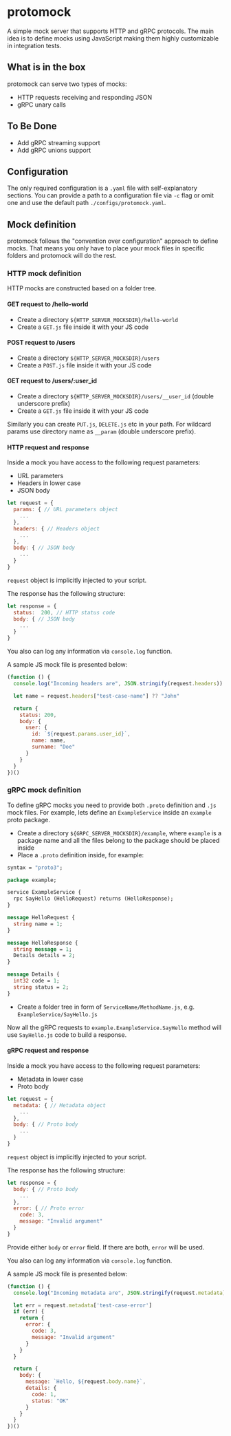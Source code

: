 # protomock

A simple mock server that supports HTTP and gRPC protocols. The main idea is to define mocks using JavaScript making them highly customizable in integration tests.

## What is in the box

protomock can serve two types of mocks:

- HTTP requests receiving and responding JSON
- gRPC unary calls

## To Be Done

- Add gRPC streaming support
- Add gRPC unions support

## Configuration

The only required configuration is a `.yaml` file with self-explanatory sections. You can provide a path to a configuration file via `-c` flag or omit one and use the default path `./configs/protomock.yaml`.

## Mock definition

protomock follows the "convention over configuration" approach to define mocks. That means you only have to place your mock files in specific folders and protomock will do the rest.

### HTTP mock definition

HTTP mocks are constructed based on a folder tree.

#### GET request to /hello-world

- Create a directory `${HTTP_SERVER_MOCKSDIR}/hello-world`
- Create a `GET.js` file inside it with your JS code

#### POST request to /users

- Create a directory `${HTTP_SERVER_MOCKSDIR}/users`
- Create a `POST.js` file inside it with your JS code

#### GET request to /users/:user_id

- Create a directory `${HTTP_SERVER_MOCKSDIR}/users/__user_id` (double underscore prefix)
- Create a `GET.js` file inside it with your JS code

Similarly you can create `PUT.js`, `DELETE.js` etc in your path. For wildcard params use directory name as `__param` (double underscore prefix).

#### HTTP request and response

Inside a mock you have access to the following request parameters:

- URL parameters
- Headers in lower case
- JSON body

```js
let request = {
  params: { // URL parameters object
    ...
  },
  headers: { // Headers object
    ...
  },
  body: { // JSON body
    ...
  }
}
```

`request` object is implicitly injected to your script.

The response has the following structure:
```js
let response = {
  status:  200, // HTTP status code
  body: { // JSON body
    ...
  }
}
```

You also can log any information via `console.log` function.

A sample JS mock file is presented below:

```js
(function () {
  console.log("Incoming headers are", JSON.stringify(request.headers))

  let name = request.headers["test-case-name"] ?? "John"

  return {
    status: 200,
    body: {
      user: {
        id: `${request.params.user_id}`,
        name: name,
        surname: "Doe"
      }
    }
  }
})()
```

### gRPC mock definition

To define gRPC mocks you need to provide both `.proto` definition and `.js` mock files. For example, lets define an `ExampleService` inside an `example` proto package.

- Create a directory `${GRPC_SERVER_MOCKSDIR}/example`, where `example` is a package name and all the files belong to the package should be placed inside
- Place a `.proto` definition inside, for example:

```proto
syntax = "proto3";

package example;

service ExampleService {
  rpc SayHello (HelloRequest) returns (HelloResponse);
}

message HelloRequest {
  string name = 1;
}

message HelloResponse {
  string message = 1;
  Details details = 2;
}

message Details {
  int32 code = 1;
  string status = 2;
}
```

- Create a folder tree in form of `ServiceName/MethodName.js`, e.g. `ExampleService/SayHello.js`

Now all the gRPC requests to `example.ExampleService.SayHello` method will use `SayHello.js` code to build a response.

#### gRPC request and response

Inside a mock you have access to the following request parameters:

- Metadata in lower case
- Proto body

```js
let request = {
  metadata: { // Metadata object
    ...
  },
  body: { // Proto body
    ...
  }
}
```

`request` object is implicitly injected to your script.

The response has the following structure:
```js
let response = {
  body: { // Proto body
    ...
  },
  error: { // Proto error
    code: 3,
    message: "Invalid argument"
  }
}
```

Provide either `body` or `error` field. If there are both, `error` will be used.

You also can log any information via `console.log` function.

A sample JS mock file is presented below:

```js
(function () {
  console.log("Incoming metadata are", JSON.stringify(request.metadata))

  let err = request.metadata['test-case-error']
  if (err) {
    return {
      error: {
        code: 3,
        message: "Invalid argument"
      }
    }
  }

  return {
    body: {
      message: `Hello, ${request.body.name}`,
      details: {
        code: 1,
        status: "OK"
      }
    }
  }
})()
```
